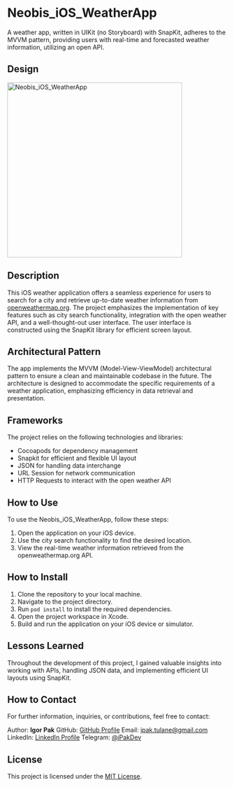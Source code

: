 # Neobis_iOS_WeatherApp
A weather app, written in UIKit (no Storyboard) with SnapKit, adheres to the MVVM pattern, providing users with real-time and forecasted weather information, utilizing an open API.

## Design

<img width="400" height="400" align="center" alt="Neobis_iOS_WeatherApp" src="https://github.com/iPakTulane/Neobis_iOS_WeatherApp/assets/117035210/69c4abaf-dc78-4627-8cec-86bdc4cbc4ea"/>

## Description
This iOS weather application offers a seamless experience for users to search for a city and retrieve up-to-date weather information from [openweathermap.org](http://openweathermap.org/). The project emphasizes the implementation of key features such as city search functionality, integration with the open weather API, and a well-thought-out user interface. The user interface is constructed using the SnapKit library for efficient screen layout.

## Architectural Pattern
The app implements the MVVM (Model-View-ViewModel) architectural pattern to ensure a clean and maintainable codebase in the future. The architecture is designed to accommodate the specific requirements of a weather application, emphasizing efficiency in data retrieval and presentation.

## Frameworks
The project relies on the following technologies and libraries:
- Cocoapods for dependency management
- Snapkit for efficient and flexible UI layout
- JSON for handling data interchange
- URL Session for network communication
- HTTP Requests to interact with the open weather API

## How to Use
To use the Neobis_iOS_WeatherApp, follow these steps:
1. Open the application on your iOS device.
2. Use the city search functionality to find the desired location.
3. View the real-time weather information retrieved from the openweathermap.org API.

## How to Install
1. Clone the repository to your local machine.
2. Navigate to the project directory.
3. Run `pod install` to install the required dependencies.
4. Open the project workspace in Xcode.
5. Build and run the application on your iOS device or simulator.

## Lessons Learned
Throughout the development of this project, I gained valuable insights into working with APIs, handling JSON data, and implementing efficient UI layouts using SnapKit. 

## How to Contact
For further information, inquiries, or contributions, feel free to contact:

Author: **Igor Pak** 
GitHub: [GitHub Profile](https://github.com/iPakTulane)
Email: [ipak.tulane@gmail.com](mailto:ipak.tulane@gmail.com)
LinkedIn: [LinkedIn Profile](https://www.linkedin.com/in/igor-pak/)
Telegram: [@iPakDev](https://t.me/iPakDev)

## License
This project is licensed under the [MIT License](LICENSE).

